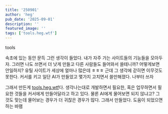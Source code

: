 ```yaml
---
title: '250901'
author: 'heg'
pub_date: '2025-09-01'
description: ''
featured_image: ''
tags: ['tools.heg.wtf']
---
```


tools 

속초에 있는 동안 문득 그런 생각이 들었다. 내가 자주 가는 사이트들의 기능들을 모아두자. 그러면 나도 쓰면서 더 낫게 만들고 다른 사람들도 들어와서 쓸테니까? 어떻게보면 안일하지? 유틸 사이트가 세상에 얼마나 많은데 ㅎㅎㅎ 근데 그 생각에 갇히면 이무것도 못한다. 커서를 키고 일단 AI가 만들었고 몇가지 고치면서 쓸만해졌다. 나부터 쓰자

그래서 만든게 [tools.heg.wtf](https://tools.heg.wtf)다. 생각나는대로 개발하면서 필요한, 혹은 업무하면서 필요한 것들을 커서에게 만들어달라고 하고 있다. 물론 AI에게 물어보면 되지 않냐고? 그것도 맞는데 물어보는 경우가 더 귀찮은 경우가 많다. 그래서 만들었다. 도움이 되었으면 하는 바램 